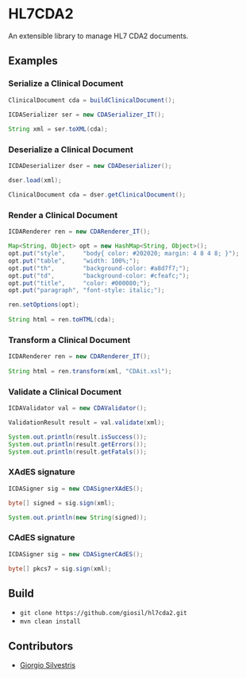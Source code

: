 # HL7CDA2

An extensible library to manage HL7 CDA2 documents.

## Examples

### Serialize a Clinical Document

```java
ClinicalDocument cda = buildClinicalDocument();

ICDASerializer ser = new CDASerializer_IT();
    
String xml = ser.toXML(cda);
```

### Deserialize a Clinical Document

```java
ICDADeserializer dser = new CDADeserializer();

dser.load(xml);

ClinicalDocument cda = dser.getClinicalDocument();
```

### Render a Clinical Document

```java
ICDARenderer ren = new CDARenderer_IT();

Map<String, Object> opt = new HashMap<String, Object>();
opt.put("style",     "body{ color: #202020; margin: 4 8 4 8; }");
opt.put("table",     "width: 100%;");
opt.put("th",        "background-color: #a8d7f7;");
opt.put("td",        "background-color: #cfeafc;");
opt.put("title",     "color: #000080;");
opt.put("paragraph", "font-style: italic;");

ren.setOptions(opt);
    
String html = ren.toHTML(cda);
```

### Transform a Clinical Document

```java
ICDARenderer ren = new CDARenderer_IT();
    
String html = ren.transform(xml, "CDAit.xsl");
```

### Validate a Clinical Document

```java
ICDAValidator val = new CDAValidator();

ValidationResult result = val.validate(xml);

System.out.println(result.isSuccess());
System.out.println(result.getErrors());
System.out.println(result.getFatals());
```

### XAdES signature

```java
ICDASigner sig = new CDASignerXAdES();

byte[] signed = sig.sign(xml);

System.out.println(new String(signed));
```

### CAdES signature

```java
ICDASigner sig = new CDASignerCAdES();

byte[] pkcs7 = sig.sign(xml);
```

## Build

- `git clone https://github.com/giosil/hl7cda2.git`
- `mvn clean install`

## Contributors

* [Giorgio Silvestris](https://github.com/giosil)
